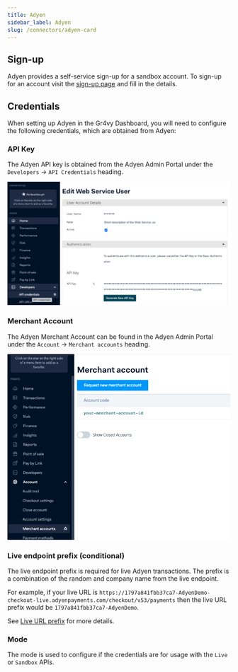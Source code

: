 ```yaml
---
title: Adyen
sidebar_label: Adyen
slug: /connectors/adyen-card
---
```


## Sign-up

Adyen provides a self-service sign-up for a sandbox account.  To sign-up for an account visit the [sign-up page](https://www.adyen.com/signup) and fill in the details.

## Credentials

When setting up Adyen in the Gr4vy Dashboard, you will need to configure the following credentials, which are obtained from Adyen:

### API Key

The Adyen API key is obtained from the Adyen Admin Portal under the `Developers` -> `API Credentials` heading.

![Adyen API Key](./assets/adyen_api_key.png)

### Merchant Account

The Adyen Merchant Account can be found in the Adyen Admin Portal under the `Account` -> `Merchant accounts` heading.

![Adyen Merchant Account](./assets/adyen_merchant_account.png)

### Live endpoint prefix (conditional)

The live endpoint prefix is required for live Adyen transactions.  The prefix is a combination of the random and company name from the live endpoint.

For example, if your live URL is `https://1797a841fbb37ca7-AdyenDemo-checkout-live.adyenpayments.com/checkout/v53/payments` then the live URL prefix would be `1797a841fbb37ca7-AdyenDemo`.

See [Live URL prefix](https://docs.adyen.com/development-resources/live-endpoints#live-url-prefix) for more details.

### Mode

The mode is used to configure if the credentials are for usage with the `Live` or `Sandbox` APIs.